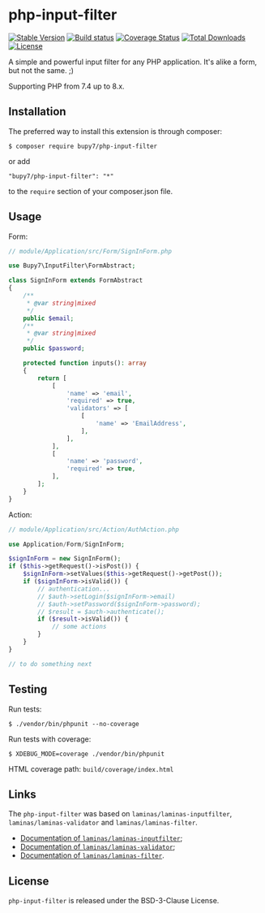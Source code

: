 # php-input-filter

[![Stable Version](https://poser.pugx.org/bupy7/php-input-filter/v/stable)](https://packagist.org/packages/bupy7/php-input-filter)
[![Build status](https://github.com/bupy7/php-input-filter/actions/workflows/build.yml/badge.svg)](https://github.com/bupy7/php-input-filter/actions/workflows/build.yml)
[![Coverage Status](https://coveralls.io/repos/github/bupy7/php-input-filter/badge.svg?branch=master)](https://coveralls.io/github/bupy7/php-input-filter?branch=master)
[![Total Downloads](https://poser.pugx.org/bupy7/php-input-filter/downloads)](https://packagist.org/packages/bupy7/php-input-filter)
[![License](https://poser.pugx.org/bupy7/php-input-filter/license)](https://packagist.org/packages/bupy7/php-input-filter)

A simple and powerful input filter for any PHP application. It's alike a form, but not the same. ;)

Supporting PHP from 7.4 up to 8.x.

## Installation

The preferred way to install this extension is through composer:

```
$ composer require bupy7/php-input-filter
```

or add

```
"bupy7/php-input-filter": "*"
```

to the `require` section of your composer.json file.

## Usage

Form:

```php
// module/Application/src/Form/SignInForm.php

use Bupy7\InputFilter\FormAbstract;

class SignInForm extends FormAbstract
{
    /**
     * @var string|mixed
     */
    public $email;
    /**
     * @var string|mixed
     */
    public $password;

    protected function inputs(): array
    {
        return [
            [
                'name' => 'email',
                'required' => true,
                'validators' => [
                    [
                        'name' => 'EmailAddress',
                    ],
                ],
            ],
            [
                'name' => 'password',
                'required' => true,
            ],
        ];
    }
}
```

Action:

```php
// module/Application/src/Action/AuthAction.php

use Application/Form/SignInForm;

$signInForm = new SignInForm();
if ($this->getRequest()->isPost()) {
    $signInForm->setValues($this->getRequest()->getPost());
    if ($signInForm->isValid()) {
        // authentication...
        // $auth->setLogin($signInForm->email)
        // $auth->setPassword($signInForm->password);
        // $result = $auth->authenticate();
        if ($result->isValid()) {
            // some actions
        }
    }
}

// to do something next
```

## Testing

Run tests:

```
$ ./vendor/bin/phpunit --no-coverage
```

Run tests with coverage:

```
$ XDEBUG_MODE=coverage ./vendor/bin/phpunit
```

HTML coverage path: `build/coverage/index.html`

## Links

The `php-input-filter` was based on `laminas/laminas-inputfilter`, `laminas/laminas-validator`
and `laminas/laminas-filter`.

- [Documentation of `laminas/laminas-inputfilter`](https://docs.laminas.dev/laminas-inputfilter/);
- [Documentation of `laminas/laminas-validator`](https://docs.laminas.dev/laminas-validator/);
- [Documentation of `laminas/laminas-filter`](https://docs.laminas.dev/laminas-filter/).

## License

`php-input-filter` is released under the BSD-3-Clause License.
